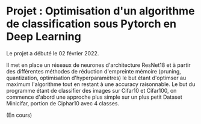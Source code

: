 # Projet : Optimisation d'un algorithme de classification sous Pytorch en Deep Learning 

Le projet a débuté le 02 février 2022.

Il met en place un réseaux de neurones d'architecture ResNet18 et à partir des différentes méthodes de réduction d'empreinte mémoire (pruning, quantization, optimisation d'hyperparamètres) le but étant d'optimser au maximum l'algorithme tout en restant à une accuracy raisonnable. Le but du programme étant de classifier des images sur Cifar10 et Cifar100, on commence d'abord une approche plus simple sur un plus petit Dataset Minicifar, portion de Ciphar10 avec 4 classes. 



(En cours)
